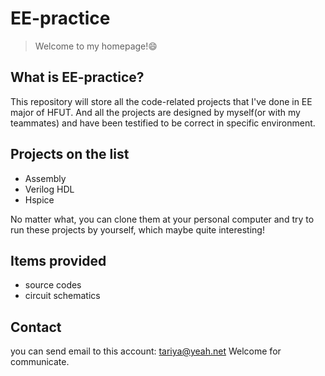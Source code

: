 # EE-practice

>Welcome to my homepage!:smile:


## What is EE-practice?

This repository will store all the code-related projects that I've done in EE major of HFUT.
And all the projects are designed by myself(or with my teammates) and have been testified to be correct in specific environment.

## Projects on the list

- Assembly
- Verilog HDL
- Hspice

No matter what, you can clone them at your personal computer and try to run these projects by yourself, which maybe quite interesting!

## Items provided

- source codes
- circuit schematics

## Contact

you can send email to this account: <tariya@yeah.net>
Welcome for communicate.